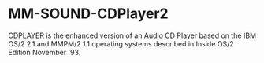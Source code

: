 # MM-SOUND-CDPlayer2
CDPLAYER is the enhanced version of an Audio CD Player based on the IBM OS/2 2.1 and MMPM/2 1.1 operating systems described in Inside OS/2 Edition November '93.
